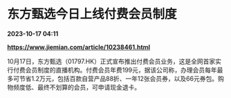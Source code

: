 # 东方甄选今日上线付费会员制度

**2023-10-17 04:11**

**https://www.jiemian.com/article/10238461.html**

10月17日，东方甄选（01797.HK）正式宣布推出付费会员业务，这是全网首家实行付费会员制度的直播机构。付费会员年费199元，据该公司称，办理会员每年最多可节省1.2万元，包括百款自营产品88折、一年12张会员券，以及66元券包。购物频度低、最终不划算的会员，可申请现金退卡。